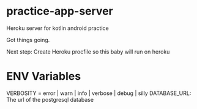 # practice-app-server
Heroku server for kotlin android practice

Got things going. 

Next step: Create Heroku procfile so this baby will run on heroku

# ENV Variables
VERBOSITY = error | warn | info | verbose | debug | silly
DATABASE_URL: The url of the postgresql database
